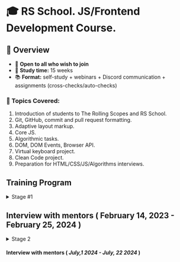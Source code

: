 # 🎓 RS School. JS/Frontend Development Course. 

## 🚀 Overview

- 📣 **Open to all who wish to join**
- 📅 **Study time:** 15 weeks
- 📚 **Format:** self-study + webinars + Discord communication + assignments (cross-checks/auto-checks)

### 📝 Topics Covered:

1. Introduction of students to The Rolling Scopes and RS School.
2. Git, GitHub, commit and pull request formatting.
3. Adaptive layout markup.
4. Core JS.
5. Algorithmic tasks.
6. DOM, DOM Events, Browser API.
7. Virtual keyboard project.
8. Clean Code project.
9. Preparation for HTML/CSS/JS/Algorithms interviews.

## Training Program

<details>
<summary>Stage #1</summary>

### Week #1

#### <i>November 6, 2023</i>

- [RS School introduction](modules/rs-school-intro/)
- [Introduction to the profession of JS/Front-end developer](modules/js-fe-developer/)
- [Fundamentals of Chrome Dev Tools, VS Code and Internet](modules/ide/)
- [Questions related to the week's information if any](https://forms.gle/4xkgtaUQ2tuniFg99)
- <i>Week assignments</i>
  - Test "RSS Test" 
  - Test "Fundamentals of the Internet"


### Week #2

#### <i>November 13, 2023</i>

- [Introduction to the Git version control system and the GitHub web service](modules/git/)
- [Introduction to the Markdown](modules/markdown/)
- [HTML basics](modules/html-basics/)
- [Questions related to the week's information if any](https://forms.gle/4xkgtaUQ2tuniFg99)
- <i>Week assignments</i>
  - Test "Test HTML Basics"
  - Test "Git test"
  - Task [CV.Markdown](<tasks/CV(markdown)/CV(markdown).md>)
  - Submit task for cross-check [CV.Markdown](<tasks/CV(markdown)/CV(markdown).md>)

### Week #3

#### <i>November 20, 2023</i>

- [CSS Basics](modules/css-basics/)
- [Figma](modules/figma/)
- [Questions related to the week's information if any](https://forms.gle/4xkgtaUQ2tuniFg99)
- <i>Week assignments</i>
  - Review students tasks [CV.Markdown](<tasks/CV(markdown)/CV(markdown).md>)
  - Task [CV. HTML, CSS & Git Basics](<tasks/CV(markdown)/CV(HTML+CSS+Markdown).md>)
  - Submit task for cross-check [CV. HTML, CSS & Git Basics. Cross-check](<tasks/CV(markdown)/CV(cross-check).md>)
  - Test "Test CSS Basics"

### Week #4

#### <i>November 27, 2023</i>
- [CSS Flex](modules/css-flex/)
- [CSS Grid](modules/css-grid/)
- [DevTools](modules/devtools/)
- [Questions related to the week's information if any](https://forms.gle/4xkgtaUQ2tuniFg99)
- <i>Week assignments</i>
  - Review students tasks [CV. HTML, CSS & Git Basics. Cross-check](<tasks/CV(markdown)/CV(cross-check).md>)
  - Task [Coffee House (part 1)](<tasks/coffee-house/coffee-house-week1.md>)
  - Test "CSS Positioning & Flexbox"
  - Test "CSS Grid"

### Week #5

#### <i>December 4, 2023</i>
- [Media Queries & Responsive Design](modules/media-query/)
- [CSS Preprocessors. Sass](modules/sass/)
- [Questions related to the week's information if any](https://forms.gle/4xkgtaUQ2tuniFg99)
- <i>Week assignments</i>
  - Task [Coffee House (part 1)](<tasks/coffee-house/coffee-house-week1.md>)
  - Submit task for cross-check [Coffee House (part 1)](<tasks/coffee-house/coffee-house-week1.md>)
  - Test "Media Queries & Responsive (EN)"

### Week #6

#### <i>December 11, 2023</i>

- [JS Basics. Part 1](modules/js-basics-1/)
- [Questions related to the week's information if any](https://forms.gle/4xkgtaUQ2tuniFg99)
- <i>Week assignments</i>
  - Review students tasks [Coffee House (part 1)](tasks/coffee-house/coffee-house-week1.md)
  - Task [Coffee House (part 2)](tasks/coffee-house/coffee-house-week2.md)
  - Test "JS Types"

### Week #7

#### <i>December 18, 2023</i>

- [JS Basics. Part 2](modules/js-basics-2/)
- [JS Basics. Part 3](modules/js-basics-3/)
- [Questions related to the week's information if any](https://forms.gle/4xkgtaUQ2tuniFg99)
- <i>Week assignments</i>
  - Task [Coffee House (part 2)](tasks/coffee-house/coffee-house-week2.md)
  - Submit task for cross-check [Coffee House (part 2)](tasks/coffee-house/coffee-house-week2.md)
  - [Core JS numbers](https://github.com/rolling-scopes-school/core-js-numbers)
  - [Core JS strings](https://github.com/rolling-scopes-school/core-js-strings)

### Week #8

#### <i>December 25, 2023</i>

- [JS Arrays](modules/js-arrays/)
- [JS Objects](modules/js-objects/)
- [Questions related to the week's information if any](https://forms.gle/4xkgtaUQ2tuniFg99)
- <i>Week assignments</i>
  - Review students tasks [Coffee House (part 2)](tasks/coffee-house/coffee-house-week2.md)
  - Task [Coffee House (part 3)](tasks/coffee-house/coffee-house-week3.md)
  - Test "JS Basics"
  - [Core JS numbers](https://github.com/rolling-scopes-school/core-js-numbers)
  - [Core JS strings](https://github.com/rolling-scopes-school/core-js-strings)

### Holiday weeks !!! 

### Week #9

#### <i>January 8, 2024</i>
- [DOM API](modules/dom-api/)
- [Questions related to the week's information if any](https://forms.gle/4xkgtaUQ2tuniFg99)
- <i>Week assignments</i>
  - Task [Coffee House (part 3)](tasks/coffee-house/coffee-house-week3.md)
  - Submit task for cross-check [Coffee House (part 3)](tasks/coffee-house/coffee-house-week3.md)
  - Test: "DOM API (EN)"
  - Submit [Core JS numbers](https://github.com/rolling-scopes-school/core-js-numbers)
  - Submit [Core JS strings](https://github.com/rolling-scopes-school/core-js-strings)
  - [Core JS conditions & loops](https://github.com/rolling-scopes-school/core-js-conditions-n-loops-tasks)
  - [Core JS Arrays](https://github.com/rolling-scopes-school/core-js-arrays)

### Week #10

#### <i>January 15, 2024</i>
- [DOM Events](modules/dom-events/)
- [Questions related to the week's information if any](https://forms.gle/4xkgtaUQ2tuniFg99)
- <i>Week assignments</i>
  - Review students tasks [Coffee House (part 3)](tasks/coffee-house/coffee-house-week3.md)
  - Test: "DOM Events (EN)"
  - [Core JS conditions & loops](https://github.com/rolling-scopes-school/core-js-conditions-n-loops-tasks)
  - [Core JS Arrays](https://github.com/rolling-scopes-school/core-js-arrays)
  - [Hangman](tasks/hangman/hangman.md)

### Week #11

#### <i>January 22, 2024</i>
- [Forms & Validation](modules/forms-validation/)
- [Questions related to the week's information if any](https://forms.gle/4xkgtaUQ2tuniFg99)
- <i>Week assignments</i>
  - Submit [Core JS conditions & loops](https://github.com/rolling-scopes-school/core-js-conditions-n-loops-tasks)
  - Submit [Core JS Arrays](https://github.com/rolling-scopes-school/core-js-arrays)
  - [Hangman](tasks/hangman/hangman.md)


### Week #12

#### <i>January 29, 2024</i>
- [Clean Code](modules/clean-code/README.md)
- [Linters, formatters, Husky](modules/linters-formatters-husky)
- [Questions related to the week's information if any](https://forms.gle/4xkgtaUQ2tuniFg99)
- <i>Week assignments</i>
  - [Clean Code](modules/clean-code/clean-code.md)
  - Submit for cross-check [Hangman](tasks/hangman/hangman.md)

### Week #13

#### <i>February 5, 2024</i>
- [Preparation for Technical screening](tasks/technical-screening/README.md)
- [Questions related to the week's information if any](https://forms.gle/4xkgtaUQ2tuniFg99)
- <i>Week assignments</i>
  - [Clean Code](modules/clean-code/clean-code.md)



### Week #14
#### <i>February 12, 2024</i>
- [Accessibility](modules/accessibility/README.md)
- [Questions related to the week's information if any](https://forms.gle/4xkgtaUQ2tuniFg99)
- <i>Week assignments</i>
  - Submit [Clean Code](modules/clean-code/clean-code.md)
  - [Data structure](https://github.com/AlreadyBored/basic-js-ds)
  - [Basic JS](https://github.com/AlreadyBored/basic-js)
  - Pass interview with mentor



### Week #15
#### <i>February 19, 2024</i>
- [CSS Modules And Some CSS New Features](modules/css-modules/)
- [Questions related to the week's information if any](https://forms.gle/4xkgtaUQ2tuniFg99)
- <i>Week assignments</i>
  - [Data structure](https://github.com/AlreadyBored/basic-js-ds)
  - [Basic JS](https://github.com/AlreadyBored/basic-js)
  - Pass interview with mentor



</details>

## Interview with mentors ( February 14, 2023 - February 25, 2024 )

<details>
<summary>Stage 2</summary>

### Week #16
#### <i>February 26, 2024</i>
- [Inheritance](modules/js-classes-prototypes/)
- [Error Handling](modules/js-error-handling/)
- [Questions related to the week's information if any](https://forms.gle/4xkgtaUQ2tuniFg99)
- <i>Week assigments</i>
  - Submit [Data structure](https://github.com/AlreadyBored/basic-js-ds)
  - Submit [Basic JS](https://github.com/AlreadyBored/basic-js)

### Week #17
#### <i>March 4, 2024</i>
- [HTTP](modules/http/)
- [Questions related to the week's information if any](https://forms.gle/4xkgtaUQ2tuniFg99)
- <i>Week assigments</i>


### Week #18
#### <i>March 11, 2024</i>
- [Async](modules/js-async/)
- [Questions related to the week's information if any](https://forms.gle/4xkgtaUQ2tuniFg99)
- <i>Week assigments</i>

### Week #19
#### <i>March 18, 2024</i>
- [Generators, advanced iteration](modules/js-generators-iterators/)
- [Modules](modules/js-modules/)
- [Questions related to the week's information if any](https://forms.gle/4xkgtaUQ2tuniFg99)
- <i>Week assigments</i>

### Week #20
#### <i>March 25, 2024</i>

- [Webpack](modules/webpack/)
- [Node Package Manager (NPM)](modules/npm/)
- [Questions related to the week's information if any](https://forms.gle/4xkgtaUQ2tuniFg99)
- <i>Week assignments</i>
  

### Week #21
#### <i>April 1, 2024</i>
- [Design Patterns](modules/design-patterns/)
- [Questions related to the week's information if any](https://forms.gle/4xkgtaUQ2tuniFg99)
- <i>Week assignments</i>
 

### Week #22
#### <i>April 8, 2024</i>
- [Software Design Principles](modules/design-principles/)
- [Questions related to the week's information if any](https://forms.gle/4xkgtaUQ2tuniFg99)
- <i>Week assignments</i>
  

### Week #23
#### <i>April 15, 2024</i>
- [Testing](modules/testing/)
- [Questions related to the week's information if any](https://forms.gle/4xkgtaUQ2tuniFg99)
- <i>Week assignments</i>
  

### Week #24
#### <i>April 22, 2024</i>
- [TypeScript](modules/typescript/)
- [Questions related to the week's information if any](https://forms.gle/4xkgtaUQ2tuniFg99)
- <i>Week assignments</i>
  

### Week #25 - Week 32
#### <i>April 29, 2024 - June 24, 2024</i> 
- Node js basics
- [Questions related to the week's information if any](https://forms.gle/4xkgtaUQ2tuniFg99)
- <i>Week assignments</i>
  - Preparing for the final interview with mentors

  
</details>

#### Interview with mentors ( <i>July,1 2024 - July, 22 2024</i> )


